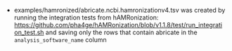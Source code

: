 - examples/hamronized/abricate.ncbi.hamronizationv4.tsv was created by running the integration tests from hAMRonization: https://github.com/pha4ge/hAMRonization/blob/v1.1.8/test/run_integration_test.sh and saving only the rows that contain abricate in the `analysis_software_name` column